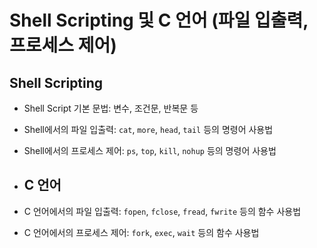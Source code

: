 #  Shell Scripting 및 C 언어 (파일 입출력, 프로세스 제어)

## Shell Scripting

- Shell Script 기본 문법: 변수, 조건문, 반복문 등
- Shell에서의 파일 입출력: `cat`, `more`, `head`, `tail` 등의 명령어 사용법
- Shell에서의 프로세스 제어: `ps`, `top`, `kill`, `nohup` 등의 명령어 사용법

- ## C 언어

- C 언어에서의 파일 입출력: `fopen`, `fclose`, `fread`, `fwrite` 등의 함수 사용법
- C 언어에서의 프로세스 제어: `fork`, `exec`, `wait` 등의 함수 사용법
